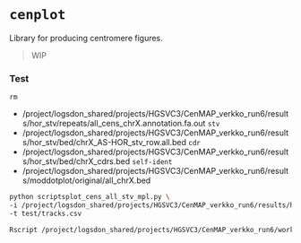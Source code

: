# `cenplot`
Library for producing centromere figures.

> WIP

### Test
`rm`
* /project/logsdon_shared/projects/HGSVC3/CenMAP_verkko_run6/results/hor_stv/repeats/all_cens_chrX.annotation.fa.out
`stv`
* /project/logsdon_shared/projects/HGSVC3/CenMAP_verkko_run6/results/hor_stv/bed/chrX_AS-HOR_stv_row.all.bed
`cdr`
* /project/logsdon_shared/projects/HGSVC3/CenMAP_verkko_run6/results/hor_stv/bed/chrX_cdrs.bed
`self-ident`
* /project/logsdon_shared/projects/HGSVC3/CenMAP_verkko_run6/results/moddotplot/original/all_chrX.bed

```bash
python scriptsplot_cens_all_stv_mpl.py \
-i /project/logsdon_shared/projects/HGSVC3/CenMAP_verkko_run6/results/hor_stv/bed/chrX_AS-HOR_stv_row.all.bed \
-t test/tracks.csv
```

```bash
Rscript /project/logsdon_shared/projects/HGSVC3/CenMAP_verkko_run6/workflow/scripts/plot_cens_moddotplot.R         --bed chrY_ident.bed         --hor chrY_stv.bed         --hor_ort chrY_stv_ort.bed         --sat chrY_sat_annot.bed         --cdr chrY_cdrs.bed         --methyl chrY_methyl.bed
```